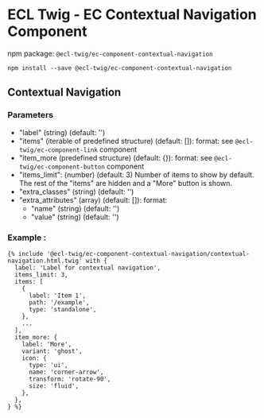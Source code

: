 # ECL Twig - EC Contextual Navigation Component

npm package: `@ecl-twig/ec-component-contextual-navigation`

```shell
npm install --save @ecl-twig/ec-component-contextual-navigation
```

## Contextual Navigation

### Parameters

- "label" (string) (default: '')
- "items" (iterable of predefined structure) (default: []): format: see `@ecl-twig/ec-component-link` component
- "item_more (predefined structure) (default: {}): format: see `@ecl-twig/ec-component-button` component
- "items_limit": (number) (default: 3) Number of items to show by default. The rest of the "items" are hidden and a "More" button is shown.
- "extra_classes" (string) (default: '')
- "extra_attributes" (array) (default: []): format:
  - "name" (string) (default: '')
  - "value" (string) (default: '')

### Example :

<!-- prettier-ignore -->
```twig
{% include '@ecl-twig/ec-component-contextual-navigation/contextual-navigation.html.twig' with {  
  label: 'Label for contextual navigation',  
  items_limit: 3,     
  items: [  
    {  
      label: 'Item 1',  
      path: '/example',  
      type: 'standalone',  
    },  
    ...  
  ],  
  item_more: {  
    label: 'More',  
    variant: 'ghost',  
    icon: {  
      type: 'ui',  
      name: 'corner-arrow',  
      transform: 'rotate-90',  
      size: 'fluid',  
    },  
  },  
} %}  
```
